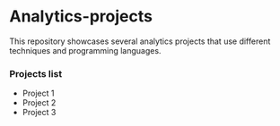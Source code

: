 # Analytics-projects
This repository showcases several analytics projects that use different techniques and programming languages.

### Projects list

- Project 1
- Project 2
- Project 3
